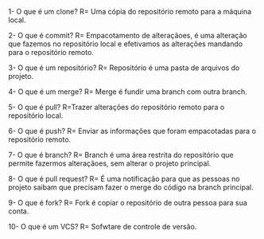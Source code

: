 1- O que é um clone?
R= Uma cópia do repositório remoto para a máquina local.

2- O que é commit?
R= Empacotamento de alteraçãoes, é uma alteração que fazemos no repositório local e efetivamos as alterações mandando para o repositório remoto.

3- O que é um repositório?
R= Repositório é uma pasta de arquivos do projeto.

4- O que é um merge?
R= Merge é fundir uma branch com outra branch.

5- O que é pull?
R=Trazer alterações do repositório remoto para o repositório local.

6- O que é push?
R= Enviar as informações que foram empacotadas para o repositório remoto.

7- O que é branch?
R= Branch é uma área restrita do repositório que permite fazermos alteraçãoes, sem alterar o projeto principal.

8- O que é pull request?
R= É uma notificação para que as pessoas no projeto saibam que precisam fazer o merge do código na branch principal.

9- O que é fork?
R= Fork é copiar o repositório de outra pessoa para sua conta.

10- O que é um VCS?
R= Sofwtare de controle de versão.